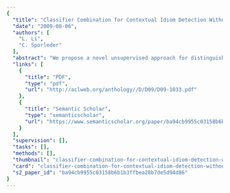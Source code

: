 ```yaml
---
{
  "title": "Classifier Combination for Contextual Idiom Detection Without Labelled Data",
  "date": "2009-08-06",
  "authors": [
    "L. Li",
    "C. Sporleder"
  ],
  "abstract": "We propose a novel unsupervised approach for distinguishing literal and non-literal use of idiomatic expressions. Our model combines an unsupervised and a supervised classifier. The former bases its decision on the cohesive structure of the context and labels training data for the latter, which can then take a larger feature space into account. We show that a combination of both classifiers leads to significant improvements over using the unsupervised classifier alone.",
  "links": [
    {
      "title": "PDF",
      "type": "pdf",
      "url": "http://aclweb.org/anthology//D/D09/D09-1033.pdf"
    },
    {
      "title": "Semantic Scholar",
      "type": "semanticscholar",
      "url": "https://www.semanticscholar.org/paper/ba94cb9955c03158b6b1b3ffbea28b7de5d94d86"
    }
  ],
  "supervision": [],
  "tasks": [],
  "methods": [],
  "thumbnail": "classifier-combination-for-contextual-idiom-detection-without-labelled-data-thumb.jpg",
  "card": "classifier-combination-for-contextual-idiom-detection-without-labelled-data-card.jpg",
  "s2_paper_id": "ba94cb9955c03158b6b1b3ffbea28b7de5d94d86"
}
---
```


